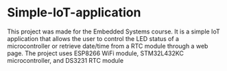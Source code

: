 # Simple-IoT-application
This project was made for the Embedded Systems course. It is a simple IoT application that allows the user to control the LED status of a microcontroller or retrieve date/time from a RTC module through a web page. The project uses ESP8266 WiFi module, STM32L432KC microcontroller, and DS3231 RTC module
